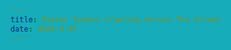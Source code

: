 ```yaml
---
title: Pastel Snakes Crawling Across The Screen
date: 2020-6-07
---
```


<canvas id="canvas"></canvas>

<style>
    #canvas {
        background-color: #16ACB9;
        height: 100%;
        width: 100%;
        position:absolute;
        top: 0;
        left:0;
        z-index: -5;
    }
</style>

<script>
    var canvas, ctx;

canvas = document.getElementById("canvas");
ctx = canvas.getContext("2d");
canvas.width = window.innerWidth;
canvas.height = window.innerHeight;

window.addEventListener("resize", function () {
	canvas.width = window.innerWidth;
	canvas.height = window.innerHeight;
	ctx.lineCap = "round";
	ctx.lineWidth = 8;
});

ctx.lineCap = "round";
ctx.lineWidth = 8;

CanvasRenderingContext2D.prototype.wavy = function (
	_x1,
	_x2,
	_y,
	_freq,
	_amplitude,
	_offset
) {
	ctx.beginPath();

	for (let i = _x1; i < _x2; i++) {
		this.lineTo(i, _y + Math.sin((_x1 - i) / _freq + _offset) * _amplitude);
	}

	ctx.stroke();
};

const colors = [
	"#FFCAB1",
	"#FDFF9B",
	"#7FB873",
	"#AE8CA3",
	"#A2ABB5",
	"#E8929A",
	"#ECB094",
	"#CEDBDA",
	"#F0D4D0"
];

class Snake {
	x;
	length;
	y;
	freq;
	amplitude;
	offset;
	stroke;
	speed;

	constructor() {}

	generate() {
		this.length = getRnd(50, 200);
		this.x = -this.length - getRnd(20, 800);
		this.y = getRnd(0, canvas.height);
		this.freq = getRnd(5, 10);
		this.amplitude = getRnd(5, 10),
		this.speed = getRnd(0.1, 0.5);
		this.offset = getRnd(-Math.PI, Math.PI);
		this.stroke = colors[Math.floor(getRnd(0, colors.length))];
	}

	tick() {
		this.offset -= this.speed / 10;
		this.x += this.speed;

		if (this.x > ctx.canvas.width) {
			this.generate();
		}
	}
	draw(ctx) {
		ctx.strokeStyle = this.stroke;
		ctx.wavy(
			this.x,
			this.x + this.length,
			this.y,
			this.freq,
			this.amplitude,
			this.offset
		);
	}
}

function getRnd(min, max) {
	return Math.random() * (max - min) + min;
}

var snakes = [];

for (let i = 0; i < 15; i++) {
	let tsnake = new Snake();
	tsnake.generate();
	snakes.push(tsnake);
}

function draw() {
	ctx.clearRect(0, 0, canvas.width, canvas.height);
	for (snake of snakes) {
		snake.tick();
		snake.draw(ctx);
	}
}

setInterval(draw, 1000 / 60);

</script>